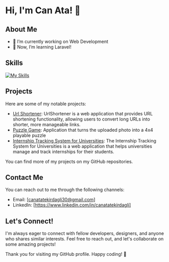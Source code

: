 # Hi, I'm Can Ata! 👋


## About Me

- 🔭 I’m currently working on Web Development
- 🌱 Now, I’m learning Laravel!


## Skills
[![My Skills](https://skillicons.dev/icons?i=js,html,css,js,laravel,mongodb,mysql,nodejs,php,visualstudio,vscode)](https://skillicons.dev)

## Projects

Here are some of my notable projects:

- [Url Shortener](https://github.com/canatatekirdagli/UrlShortener): UrlShortener is a web application that provides URL shortening functionality, allowing users to convert long URLs into shorter, more manageable links.
- [Puzzle Game](https://github.com/canatatekirdagli/Puzzle-Game): Application that turns the uploaded photo into a 4x4 playable puzzle
- [Internship Tracking System for Universities](https://github.com/canatatekirdagli/Internship-Tracking-System-for-Universities): The Internship Tracking System for Universities is a web application that helps universities manage and track internships for their students.

You can find more of my projects on my GitHub repositories.


## Contact Me

You can reach out to me through the following channels:

- Email: [canatatekirdagli30@gmail.com]
- LinkedIn: [https://www.linkedin.com/in/canatatekirdagli]

## Let's Connect!

I'm always eager to connect with fellow developers, designers, and anyone who shares similar interests. Feel free to reach out, and let's collaborate on some amazing projects!

Thank you for visiting my GitHub profile. Happy coding! 🚀


